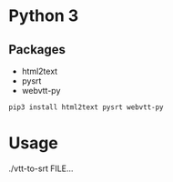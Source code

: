 # Python 3
## Packages

- html2text
- pysrt
- webvtt-py

```
pip3 install html2text pysrt webvtt-py
```

# Usage

./vtt-to-srt FILE...
